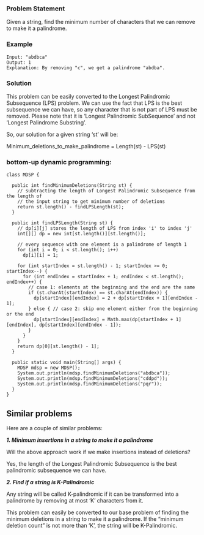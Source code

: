 ### Problem Statement
Given a string, find the minimum number of characters that we can remove to make it a palindrome.

### Example
```
Input: "abdbca"
Output: 1
Explanation: By removing "c", we get a palindrome "abdba".
```

### Solution
This problem can be easily converted to the Longest Palindromic Subsequence (LPS) problem. We can use 
the fact that LPS is the best subsequence we can have, so any character that is not part of LPS must be removed. 
Please note that it is ‘Longest Palindromic SubSequence’ and not ‘Longest Palindrome Substring’.

So, our solution for a given string ‘st’ will be:

Minimum_deletions_to_make_palindrome = Length(st) - LPS(st)

### bottom-up dynamic programming:

```
class MDSP {

  public int findMinimumDeletions(String st) {
    // subtracting the length of Longest Palindromic Subsequence from the length of
    // the input string to get minimum number of deletions
    return st.length() - findLPSLength(st);
  }

  public int findLPSLength(String st) {
    // dp[i][j] stores the length of LPS from index 'i' to index 'j'
    int[][] dp = new int[st.length()][st.length()];

    // every sequence with one element is a palindrome of length 1
    for (int i = 0; i < st.length(); i++)
      dp[i][i] = 1;

    for (int startIndex = st.length() - 1; startIndex >= 0; startIndex--) {
      for (int endIndex = startIndex + 1; endIndex < st.length(); endIndex++) {
        // case 1: elements at the beginning and the end are the same
        if (st.charAt(startIndex) == st.charAt(endIndex)) {
          dp[startIndex][endIndex] = 2 + dp[startIndex + 1][endIndex - 1];
        } else { // case 2: skip one element either from the beginning or the end
          dp[startIndex][endIndex] = Math.max(dp[startIndex + 1][endIndex], dp[startIndex][endIndex - 1]);
        }
      }
    }
    return dp[0][st.length() - 1];
  }

  public static void main(String[] args) {
    MDSP mdsp = new MDSP();
    System.out.println(mdsp.findMinimumDeletions("abdbca"));
    System.out.println(mdsp.findMinimumDeletions("cddpd"));
    System.out.println(mdsp.findMinimumDeletions("pqr"));
  }
}
```


## Similar problems
Here are a couple of similar problems:


***1. Minimum insertions in a string to make it a palindrome***

Will the above approach work if we make insertions instead of deletions?

Yes, the length of the Longest Palindromic Subsequence is the best palindromic subsequence we can have. 

***2. Find if a string is K-Palindromic***

Any string will be called K-palindromic if it can be transformed into a palindrome by removing at most 
‘K’ characters from it.

This problem can easily be converted to our base problem of finding the minimum deletions in a string to make 
it a palindrome. If the “minimum deletion count” is not more than ‘K’, the string will be K-Palindromic.





   
   
